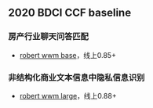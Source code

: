 ## 2020 BDCI CCF baseline

### 房产行业聊天问答匹配
- [robert wwm base]()，线上0.85+

### 非结构化商业文本信息中隐私信息识别
- [robert wwm large](https://github.com/nsytsqdtn/competition_baseline/blob/main/2020%20BDCI%20CCF/%E9%9A%90%E7%A7%81%E8%AF%86%E5%88%AB-roberta%20wwm%20large.ipynb)，线上0.88+
